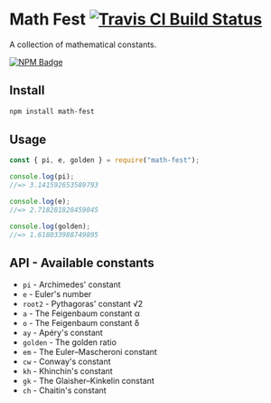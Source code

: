 # Math Fest [![Travis CI Build Status](https://img.shields.io/travis/com/Richienb/math-fest/master.svg?style=for-the-badge)](https://travis-ci.com/Richienb/math-fest)

A collection of mathematical constants.

[![NPM Badge](https://nodei.co/npm/math-fest.png)](https://npmjs.com/package/math-fest)

## Install

```sh
npm install math-fest
```

## Usage

```js
const { pi, e, golden } = require("math-fest");

console.log(pi);
//=> 3.141592653589793

console.log(e);
//=> 2.718281828459045

console.log(golden);
//=> 1.618033988749895
```

## API - Available constants

- `pi` - Archimedes' constant
- `e` - Euler's number
- `root2` - Pythagoras' constant √2
- `a` - The Feigenbaum constant α
- `o` - The Feigenbaum constant δ
- `ay` - Apéry's constant
- `golden` - The golden ratio
- `em` - The Euler–Mascheroni constant
- `cw` - Conway's constant
- `kh` - Khinchin's constant
- `gk` - The Glaisher–Kinkelin constant
- `ch` - Chaitin's constant

